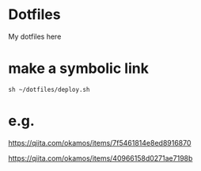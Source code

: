 # Dotfiles

My dotfiles here

# make a symbolic link

`sh ~/dotfiles/deploy.sh`

# e.g.

https://qiita.com/okamos/items/7f5461814e8ed8916870

https://qiita.com/okamos/items/40966158d0271ae7198b
